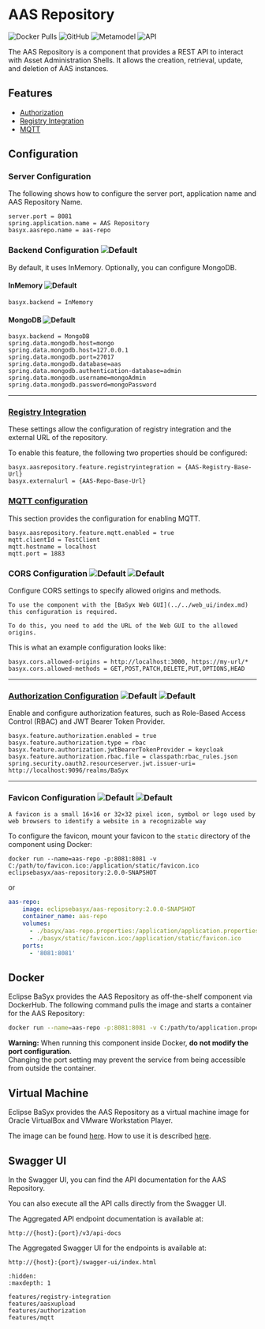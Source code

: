 # AAS Repository

![Docker Pulls](https://img.shields.io/docker/pulls/eclipsebasyx/aas-repository)
![GitHub](https://img.shields.io/github/license/eclipse-basyx/basyx-java-server-sdk)
![Metamodel](https://img.shields.io/badge/Metamodel-v3.0-yellow)
![API](https://img.shields.io/badge/API-v3.0-yellow)

The AAS Repository is a component that provides a REST API to interact with Asset Administration Shells. It allows the creation, retrieval, update, and deletion of AAS instances.

## Features
- [Authorization](./features/authorization.md)
- [Registry Integration](./features/registry-integration.md)
- [MQTT](./features/mqtt.md)

## Configuration

### Server Configuration
The following shows how to configure the server port, application name and AAS Repository Name.

```properties
server.port = 8081
spring.application.name = AAS Repository
basyx.aasrepo.name = aas-repo
```

### Backend Configuration ![Default](https://img.shields.io/badge/required-true-red)
By default, it uses InMemory. Optionally, you can configure MongoDB.

#### InMemory ![Default](https://img.shields.io/badge/default-true-blue)
```properties
basyx.backend = InMemory
```
#### MongoDB ![Default](https://img.shields.io/badge/default-false-blue)
```properties
basyx.backend = MongoDB
spring.data.mongodb.host=mongo
spring.data.mongodb.host=127.0.0.1
spring.data.mongodb.port=27017
spring.data.mongodb.database=aas
spring.data.mongodb.authentication-database=admin
spring.data.mongodb.username=mongoAdmin
spring.data.mongodb.password=mongoPassword
```
---

### [Registry Integration](./features/registry-integration.md)
These settings allow the configuration of registry integration and the external URL of the repository.

To enable this feature, the following two properties should be configured:
```
basyx.aasrepository.feature.registryintegration = {AAS-Registry-Base-Url}
basyx.externalurl = {AAS-Repo-Base-Url}
```

### [MQTT configuration](./features/mqtt.md)
This section provides the configuration for enabling MQTT.

```properties
basyx.aasrepository.feature.mqtt.enabled = true
mqtt.clientId = TestClient
mqtt.hostname = localhost
mqtt.port = 1883
```

### CORS Configuration ![Default](https://img.shields.io/badge/default-false-blue) ![Default](https://img.shields.io/badge/required-false-red)
Configure CORS settings to specify allowed origins and methods.

```{warning}
To use the component with the [BaSyx Web GUI](../../web_ui/index.md) this configuration is required.

To do this, you need to add the URL of the Web GUI to the allowed origins.
```

This is what an example configuration looks like:

```properties
basyx.cors.allowed-origins = http://localhost:3000, https://my-url/*
basyx.cors.allowed-methods = GET,POST,PATCH,DELETE,PUT,OPTIONS,HEAD
```
---

### [Authorization Configuration](./features/authorization.md) ![Default](https://img.shields.io/badge/default-false-blue) ![Default](https://img.shields.io/badge/required-false-red)
Enable and configure authorization features, such as Role-Based Access Control (RBAC) and JWT Bearer Token Provider.
```properties
basyx.feature.authorization.enabled = true
basyx.feature.authorization.type = rbac
basyx.feature.authorization.jwtBearerTokenProvider = keycloak
basyx.feature.authorization.rbac.file = classpath:rbac_rules.json
spring.security.oauth2.resourceserver.jwt.issuer-uri= http://localhost:9096/realms/BaSyx

```
---

### Favicon Configuration ![Default](https://img.shields.io/badge/default-false-blue) ![Default](https://img.shields.io/badge/required-false-red)
```{note}
A favicon is a small 16×16 or 32×32 pixel icon, symbol or logo used by web browsers to identify a website in a recognizable way
```
To configure the favicon, mount your favicon to the `static` directory of the component using Docker:
```
docker run --name=aas-repo -p:8081:8081 -v C:/path/to/favicon.ico:/application/static/favicon.ico eclipsebasyx/aas-repository:2.0.0-SNAPSHOT
```
or
```yaml
aas-repo:
    image: eclipsebasyx/aas-repository:2.0.0-SNAPSHOT
    container_name: aas-repo
    volumes:
      - ./basyx/aas-repo.properties:/application/application.properties
	  - ./basyx/static/favicon.ico:/application/static/favicon.ico
    ports:
      - '8081:8081'
```

## Docker

Eclipse BaSyx provides the AAS Repository as off-the-shelf component via DockerHub. The following command pulls the image and starts a container for the AAS Repository:

```bash
docker run --name=aas-repo -p:8081:8081 -v C:/path/to/application.properties:/application/application.properties eclipsebasyx/aas-repository:2.0.0-SNAPSHOT
```

**Warning:** When running this component inside Docker, **do not modify the port configuration**.  
Changing the port setting may prevent the service from being accessible from outside the container.

## Virtual Machine
Eclipse BaSyx provides the AAS Repository as a virtual machine image for Oracle VirtualBox and VMware Workstation Player. 

The image can be found [here](https://oc.iese.de/index.php/s/9JyJAuOlhh9vMUu). How to use it is described [here](../../../user_tutorials/virtualmachines/alpine_virtualmachine_setup_use.md).

## Swagger UI
In the Swagger UI, you can find the API documentation for the AAS Repository.

You can also execute all the API calls directly from the Swagger UI.

The Aggregated API endpoint documentation is available at:

	http://{host}:{port}/v3/api-docs
	
The Aggregated Swagger UI for the endpoints is available at:

	http://{host}:{port}/swagger-ui/index.html


```{toctree}
:hidden:
:maxdepth: 1

features/registry-integration
features/aasxupload
features/authorization
features/mqtt
```